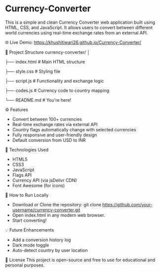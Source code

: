 # Currency-Converter

This is a simple and clean Currency Converter web application built using HTML, CSS, and JavaScript. It allows users to convert between different world currencies using real-time exchange rates from an external API.

🌐 Live Demo: https://khushitiwari26.github.io/Currency-Converter/

📁 Project Structure
currency-converter/
│

├── index.html      # Main HTML structure

├── style.css       # Styling file

├── script.js       # Functionality and exchange logic

├── codes.js        # Currency code to country mapping

└── README.md       # You're here!

⚙️ Features
- Convert between 100+ currencies
- Real-time exchange rates via external API
- Country flags automatically change with selected currencies
- Fully responsive and user-friendly design
- Default conversion from USD to INR

🔗 Technologies Used
- HTML5
- CSS3
- JavaScript
- Flags API
- Currency API (via jsDelivr CDN)
- Font Awesome (for icons)

🚀 How to Run Locally
- Download or Clone the repository: git clone https://github.com/your-username/currency-converter.git
- Open index.html in any modern web browser.
- Start converting!

💡 Future Enhancements
- Add a conversion history log
- Dark mode toggle
- Auto-detect country by user location

📜 License
This project is open-source and free to use for educational and personal purposes.

